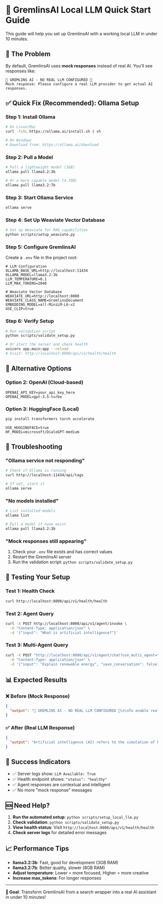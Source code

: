 # 🚀 GremlinsAI Local LLM Quick Start Guide

This guide will help you set up GremlinsAI with a working local LLM in under 10 minutes.

## 🎯 The Problem

By default, GremlinsAI uses **mock responses** instead of real AI. You'll see responses like:
```
🚨 GREMLINS AI - NO REAL LLM CONFIGURED 🚨
Mock response: Please configure a real LLM provider to get actual AI responses.
```

## ✅ Quick Fix (Recommended): Ollama Setup

### Step 1: Install Ollama
```bash
# On Linux/Mac
curl -fsSL https://ollama.ai/install.sh | sh

# On Windows
# Download from: https://ollama.ai/download
```

### Step 2: Pull a Model
```bash
# Pull a lightweight model (3GB)
ollama pull llama3.2:3b

# Or a more capable model (4.7GB)
ollama pull llama3.2:7b
```

### Step 3: Start Ollama Service
```bash
ollama serve
```

### Step 4: Set Up Weaviate Vector Database
```bash
# Set up Weaviate for RAG capabilities
python scripts/setup_weaviate.py
```

### Step 5: Configure GremlinsAI
Create a `.env` file in the project root:
```env
# LLM Configuration
OLLAMA_BASE_URL=http://localhost:11434
OLLAMA_MODEL=llama3.2:3b
LLM_TEMPERATURE=0.1
LLM_MAX_TOKENS=2048

# Weaviate Vector Database
WEAVIATE_URL=http://localhost:8080
WEAVIATE_CLASS_NAME=GremlinsDocument
EMBEDDING_MODEL=all-MiniLM-L6-v2
USE_CLIP=true
```

### Step 6: Verify Setup
```bash
# Run validation script
python scripts/validate_setup.py

# Or start the server and check health
uvicorn app.main:app --reload
# Visit: http://localhost:8000/api/v1/health/health
```

## 🔧 Alternative Options

### Option 2: OpenAI (Cloud-based)
```env
OPENAI_API_KEY=your_api_key_here
OPENAI_MODEL=gpt-3.5-turbo
```

### Option 3: HuggingFace (Local)
```bash
pip install transformers torch accelerate
```
```env
USE_HUGGINGFACE=true
HF_MODEL=microsoft/DialoGPT-medium
```

## 🚨 Troubleshooting

### "Ollama service not responding"
```bash
# Check if Ollama is running
curl http://localhost:11434/api/tags

# If not, start it
ollama serve
```

### "No models installed"
```bash
# List installed models
ollama list

# Pull a model if none exist
ollama pull llama3.2:3b
```

### "Mock responses still appearing"
1. Check your `.env` file exists and has correct values
2. Restart the GremlinsAI server
3. Run the validation script: `python scripts/validate_setup.py`

## 🧪 Testing Your Setup

### Test 1: Health Check
```bash
curl http://localhost:8000/api/v1/health/health
```

### Test 2: Agent Query
```bash
curl -X POST http://localhost:8000/api/v1/agent/invoke \
  -H "Content-Type: application/json" \
  -d '{"input": "What is artificial intelligence?"}'
```

### Test 3: Multi-Agent Query
```bash
curl -X POST "http://localhost:8000/api/v1/agent/chat?use_multi_agent=true" \
  -H "Content-Type: application/json" \
  -d '{"input": "Explain renewable energy", "save_conversation": false}'
```

## 📊 Expected Results

### ❌ Before (Mock Response)
```json
{
  "output": "🚨 GREMLINS AI - NO REAL LLM CONFIGURED 🚨\n\nTo enable real AI capabilities..."
}
```

### ✅ After (Real LLM Response)
```json
{
  "output": "Artificial intelligence (AI) refers to the simulation of human intelligence in machines that are programmed to think and learn like humans..."
}
```

## 🎉 Success Indicators

- ✅ Server logs show: `LLM Available: True`
- ✅ Health endpoint shows: `"status": "healthy"`
- ✅ Agent responses are contextual and intelligent
- ✅ No more "mock response" messages

## 🆘 Need Help?

1. **Run the automated setup**: `python scripts/setup_local_llm.py`
2. **Check validation**: `python scripts/validate_setup.py`
3. **View health status**: Visit `http://localhost:8000/api/v1/health/health`
4. **Check server logs** for detailed error messages

## 📈 Performance Tips

- **llama3.2:3b**: Fast, good for development (3GB RAM)
- **llama3.2:7b**: Better quality, slower (8GB RAM)
- **Adjust temperature**: Lower = more focused, Higher = more creative
- **Increase max_tokens**: For longer responses

---

**🎯 Goal**: Transform GremlinsAI from a search wrapper into a real AI assistant in under 10 minutes!
